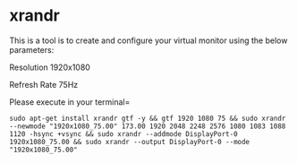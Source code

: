 # xrandr
This is a tool is to create and configure your virtual monitor using the below parameters:


Resolution
    1920x1080 
    
Refresh Rate
    75Hz 

Please execute in your terminal=

    sudo apt-get install xrandr gtf -y && gtf 1920 1080 75 && sudo xrandr --newmode "1920x1080_75.00" 173.00 1920 2048 2248 2576 1080 1083 1088 1120 -hsync +vsync && sudo xrandr --addmode DisplayPort-0 1920x1080_75.00 && sudo xrandr --output DisplayPort-0 --mode "1920x1080_75.00"
